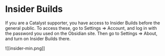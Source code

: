 # Insider Builds

If you are a Catalyst supporter, you have access to Insider Builds before the general public. To access these, go to Settings => Account, and log in with the password you used on the Obsidian site. Then go to Settings => About, and turn on Insider Builds there. 

![[insider-min.png]]